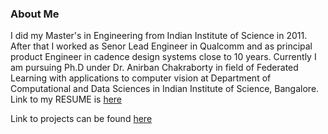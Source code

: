 ### About Me

I did my Master's in Engineering from Indian Institute of Science in 2011. After that I worked as Senor Lead Engineer in Qualcomm and as principal product Engineer in cadence design systems close to 10 years. Currently I am pursuing Ph.D under Dr. Anirban Chakraborty in field of Federated Learning with applications to computer vision at Department of Computational and Data Sciences in Indian Institute of Science, Bangalore. Link to my RESUME is [here](https://github.com/yash06904/yash06904/blob/88e9820d06035a93e721c9498171042a6548f345/yashwanth_resume_one_page.pdf)  

Link to projects can be found [here](https://github.com/yash06904/yashwanthm/blob/main/projects/README.md) 
 
<!--
**yash06904/yash06904** is a ✨ _special_ ✨ repository because its `README.md` (this file) appears on your GitHub profile.

Here are some ideas to get you started:

- 🔭 I’m currently working on ...
- 🌱 I’m currently learning ...
- 👯 I’m looking to collaborate on ...
- 🤔 I’m looking for help with ...
- 💬 Ask me about ...
- 📫 How to reach me: ...
- 😄 Pronouns: ...
- ⚡ Fun fact: ...
-->
